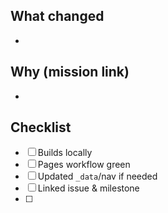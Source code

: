 ## What changed
-

## Why (mission link)
-

## Checklist
- [ ] Builds locally
- [ ] Pages workflow green
- [ ] Updated `_data`/nav if needed
- [ ] Linked issue & milestone
- [ ] 
